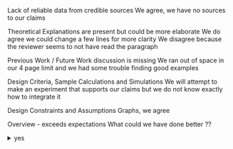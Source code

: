 Lack of reliable data from credible sources
  We agree, we have no sources to our claims

Theoretical Explanations are present but could be more elaborate
  We do agree we could change a few lines for more clarity
  We disagree because the reviewer seems to not have read the paragraph

Previous Work / Future Work discussion is missing
  We ran out of space in our 4 page limit and we had some trouble finding good examples

Design Criteria, Sample Calculations and Simulations
  We will attempt to make an experiment that supports our claims but we do not know
  exactly how to integrate it

Design Constraints and Assumptions
  Graphs, we agree

Overview - exceeds expectations
  What could we have done better ??


<details>
<summary> yes </summary>

![alt text](https://miro.medium.com/max/3444/1*FYrICPQmw3ebh70oswdA6g.png)

![yes](https://miro.medium.com/max/2800/1*TRmj8lWyzCufEGjxCONAog.jpeg)

</details>

